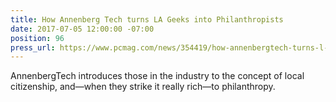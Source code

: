 ```yaml
---
title: How Annenberg Tech turns LA Geeks into Philanthropists
date: 2017-07-05 12:00:00 -07:00
position: 96
press_url: https://www.pcmag.com/news/354419/how-annenbergtech-turns-l-a-geeks-into-philanthropists
---
```


AnnenbergTech introduces those in the industry to the concept of local citizenship, and—when they strike it really rich—to philanthropy.
